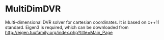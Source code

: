 # MultiDimDVR
Multi-dimensional DVR solver for cartesian coordinates.
It is based on c++11 standard.
Eigen3 is required, which can be downloaded from http://eigen.tuxfamily.org/index.php?title=Main_Page
